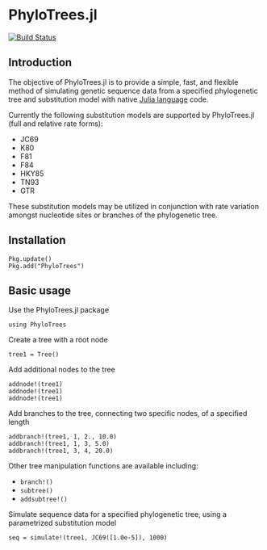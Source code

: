# PhyloTrees.jl

[![Build Status](https://travis-ci.org/jangevaare/PhyloTrees.jl.svg?branch=master)](https://travis-ci.org/jangevaare/PhyloTrees.jl)

## Introduction

The objective of PhyloTrees.jl is to provide a simple, fast, and flexible method of simulating genetic sequence data from a specified phylogenetic tree and substitution model with native [Julia language](http://julialang.org) code.

Currently the following substitution models are supported by PhyloTrees.jl (full and relative rate forms):
* JC69
* K80
* F81
* F84
* HKY85
* TN93
* GTR

These substitution models may be utilized in conjunction with rate variation amongst nucleotide sites or branches of the phylogenetic tree.

## Installation
    Pkg.update()
    Pkg.add("PhyloTrees")

## Basic usage
Use the PhyloTrees.jl package

    using PhyloTrees

Create a tree with a root node

    tree1 = Tree()

Add additional nodes to the tree

    addnode!(tree1)
    addnode!(tree1)
    addnode!(tree1)

Add branches to the tree, connecting two specific nodes, of a specified length

    addbranch!(tree1, 1, 2., 10.0)
    addbranch!(tree1, 1, 3, 5.0)
    addbranch!(tree1, 3, 4, 20.0)

Other tree manipulation functions are available including:
* `branch!()`
* `subtree()`
* `addsubtree!()`

Simulate sequence data for a specified phylogenetic tree, using a parametrized substitution model

    seq = simulate!(tree1, JC69([1.0e-5]), 1000)
